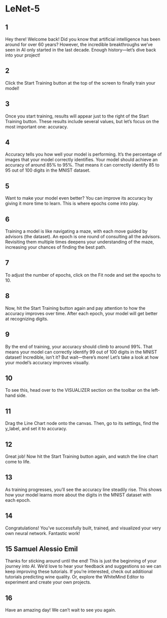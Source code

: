 # LeNet-5

## 1

Hey there! Welcome back! Did you know that artificial intelligence has been around for over 60 years? However, the
incredible breakthroughs we’ve seen in AI only started in the last decade. Enough history—let’s dive back into your project!

## 2

Click the Start Training button at the top of the screen to finally train your model!

## 3

Once you start training, results will appear just to the right of the Start Training button. These results include several
values, but let’s focus on the most important one: accuracy.

## 4

Accuracy tells you how well your model is performing. It’s the percentage of images that your model correctly identifies.
Your model should achieve an accuracy of around 85% to 95%. That means it can correctly identify 85 to 95 out of 100 digits in the MNIST dataset.

## 5

Want to make your model even better? You can improve its accuracy by giving it more time to learn. This is where epochs come into play.

## 6

Training a model is like navigating a maze, with each move guided by advisors (the dataset). An epoch is one round of consulting
all the advisors. Revisiting them multiple times deepens your understanding of the maze, increasing your chances of finding the best path.

## 7

To adjust the number of epochs, click on the Fit node and set the epochs to 10.

## 8

Now, hit the Start Training button again and pay attention to how the accuracy improves over time. After each epoch, your model will get better at recognizing digits.

## 9

By the end of training, your accuracy should climb to around 99%. That means your model can correctly identify 99 out of 100 digits in the MNIST dataset!
Incredible, isn’t it? But wait—there’s more! Let’s take a look at how your model’s accuracy improves visually.

## 10

To see this, head over to the VISUALIZER section on the toolbar on the left-hand side.

## 11

Drag the Line Chart node onto the canvas. Then, go to its settings, find the y_label, and set it to accuracy.

## 12

Great job! Now hit the Start Training button again, and watch the line chart come to life.

## 13

As training progresses, you’ll see the accuracy line steadily rise. This shows how your model learns more about the digits in the MNIST dataset with each epoch.

## 14

Congratulations! You’ve successfully built, trained, and visualized your very own neural network. Fantastic work!

## 15 Samuel Alessio Emil

Thanks for sticking around until the end! This is just the beginning of your journey into AI. We’d love to hear your feedback and suggestions so we can keep improving these tutorials.
If you’re interested, check out additional tutorials predicting wine quality. Or, explore the WhiteMind Editor to experiment and create your own projects.

## 16

Have an amazing day! We can’t wait to see you again.

